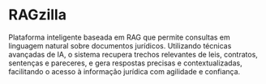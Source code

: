 # RAGzilla
 Plataforma inteligente baseada em RAG que permite consultas em linguagem natural sobre documentos jurídicos. Utilizando técnicas avançadas de IA, o sistema recupera trechos relevantes de leis, contratos, sentenças e pareceres, e gera respostas precisas e contextualizadas, facilitando o acesso à informação jurídica com agilidade e confiança.
